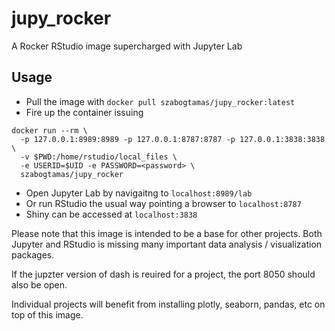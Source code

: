 # jupy_rocker
A Rocker RStudio image supercharged with Jupyter Lab

## Usage
* Pull the image with `docker pull szabogtamas/jupy_rocker:latest`
* Fire up the container issuing
```
docker run --rm \
  -p 127.0.0.1:8989:8989 -p 127.0.0.1:8787:8787 -p 127.0.0.1:3838:3838 \
  -v $PWD:/home/rstudio/local_files \
  -e USERID=$UID -e PASSWORD=<password> \
  szabogtamas/jupy_rocker
```
* Open Jupyter Lab by navigaitng to `localhost:8989/lab`
* Or run RStudio the usual way pointing a browser to `localhost:8787`
* Shiny can be accessed at `localhost:3838`

Please note that this image is intended to be a base for other projects. Both Jupyter and RStudio is missing many important data analysis / visualization packages.  

If the jupzter version of dash is reuired for a project, the port 8050 should also be open.  

Individual projects will benefit from installing plotly, seaborn, pandas, etc on top of this image.
